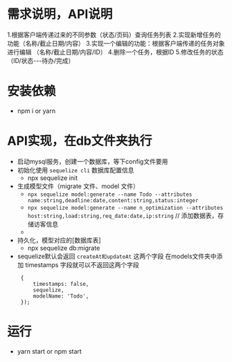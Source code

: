 <!--
 * @Description  : 
 * @Author       : pacino
 * @Date         : 2021-07-22 11:24:16
 * @LastEditTime : 2021-08-20 16:39:26
 * @LastEditors  : pacino
-->


# 需求说明，API说明

1.根据客户端传递过来的不同参数（状态/页码）查询任务列表
2.实现新增任务的功能（名称/截止日期/内容）
3.实现一个编辑的功能：根据客户端传递的任务对象进行编辑
    （名称/截止日期/内容/ID）
4.删除一个任务，根据ID
5.修改任务的状态（ID/状态---待办/完成）

# 安装依赖
  + npm i or yarn 
# API实现，在db文件夹执行
  - 启动mysql服务，创建一个数据库，等下config文件要用
  - 初始化使用 `sequelize cli` 数据库配置信息
    + npx sequelize init
  - 生成模型文件（migrate 文件、model 文件）
    + `npx sequelize model:generate --name Todo --attributes name:string,deadline:date,content:string,status:integer`
    + `npx sequelize model:generate --name n_optimization --attributes host:string,load:string,req_date:date,ip:string`  // 添加数据表，存储访客信息
    + 
  - 持久化，模型对应的[数据库表]
    + npx sequelize db:migrate
  - sequelize默认会返回 ``` createAt和updateAt ``` 这两个字段
     在models文件夹中添加 timestamps 字段就可以不返回这两个字段
     ```
      {
          timestamps: false,
          sequelize,
          modelName: 'Todo',
      });
    ```
# 运行
- yarn start or npm start
